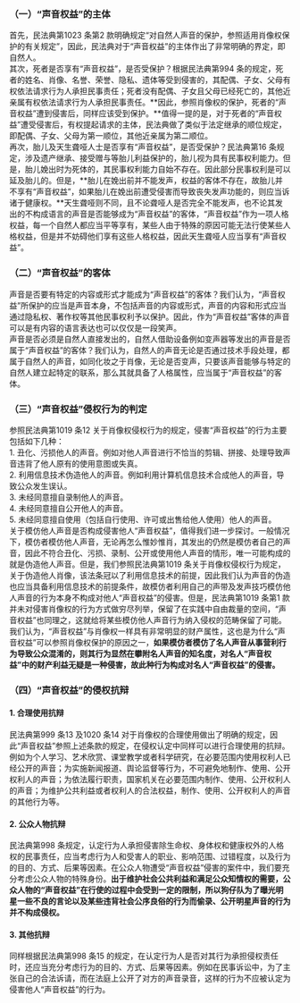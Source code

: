 <a name="iM8UB"></a>
### （一）“声音权益”的主体
首先，民法典第1023 条第2 款明确规定“对自然人声音的保护，参照适用肖像权保护的有关规定”，因此，民法典对于“声音权益”的主体作出了非常明确的界定，即自然人。<br />其次，死者是否享有“声音权益”，是否受保护？根据民法典第994 条的规定，死者的姓名、肖像、名誉、荣誉、隐私、遗体等受到侵害的，其配偶、子女、父母有权依法请求行为人承担民事责任；死者没有配偶、子女且父母已经死亡的，其他近亲属有权依法请求行为人承担民事责任。**因此，参照肖像权的保护，死者的“声音权益”遭到侵害后，同样应该受到保护。**值得一提的是，对于死者的“声音权益”遭受侵害后，有权提起请求的主体，民法典做了类似于法定继承的顺位规定，即配偶、子女、父母为第一顺位，其他近亲属为第二顺位。<br />再次，胎儿及天生聋哑人士是否享有“声音权益”，是否受保护？民法典第16 条规定，涉及遗产继承、接受赠与等胎儿利益保护的，胎儿视为具有民事权利能力。但是，胎儿娩出时为死体的，其民事权利能力自始不存在。因此部分民事权利是可以延及胎儿的。但是，**胎儿在娩出前并不能发声，权益的客体不存在，故胎儿并不享有“声音权益”，如果胎儿在娩出前遭受侵害而导致丧失发声功能的，则应当诉诸于健康权。**天生聋哑则不同，且不论聋哑人是否完全不能发声，也不论其发出的不构成语言的声音是否能够成为“声音权益”的客体，“声音权益”作为一项人格权益，每一个自然人都应当平等享有，某些人由于特殊的原因可能无法行使某些人格权益，但是并不妨碍他们享有这些人格权益，因此天生聋哑人应当享有“声音权益”。
<a name="ciyPQ"></a>
### （二）“声音权益”的客体
声音是否要有特定的内容或形式才能成为“声音权益”的客体？我们认为，“声音权益”所保护的应当是声音本身，不包括声音的内容或形式，声音的内容和形式应当通过隐私权、著作权等其他民事权利予以保护。因此，作为“声音权益”客体的声音可以是有内容的语言表达也可以仅仅是一段笑声。<br />声音是否必须是自然人直接发出的，自然人借助设备例如变声器等发出的声音是否属于“声音权益”的客体？我们认为，自然人的声音无论是否通过技术手段处理，都属于自然人的声音，如同化妆之于肖像，无论是否变声，只要该声音能够与特定的自然人建立起特定的联系，那么其就具备了人格属性，应当属于“声音权益”的客体。
<a name="msVhZ"></a>
### （三）“声音权益”侵权行为的判定
参照民法典第1019 条12 关于肖像权侵权行为的规定，侵害“声音权益”的行为主要包括如下几种：<br />1. 丑化、污损他人的声音。例如对他人声音进行不恰当的剪辑、拼接、处理导致声音违背了他人原有的使用意图或失真。<br />2. 利用信息技术伪造他人的声音。例如利用计算机信息技术合成他人的声音，导致公众发生误认。<br />3. 未经同意擅自录制他人的声音。<br />4. 未经同意擅自公开他人的声音。<br />5. 未经同意擅自使用（包括自行使用、许可或出售给他人使用）他人的声音。<br />关于模仿他人声音是否构成侵害他人“声音权益”，值得我们进一步探讨。一般情况下，模仿者模仿他人声音，无论再怎么惟妙惟肖，其发出的仍然是模仿者自己的声音，因此不符合丑化、污损、录制、公开或使用他人声音的情形，唯一可能构成的就是伪造他人声音。但是，我们参照民法典第1019 条关于肖像权侵权行为规定，关于伪造他人肖像，该法条冠以了利用信息技术的前提，因此我们认为声音的伪造也应当具备利用信息技术的前提条件，故模仿者利用自己的声带及发声技巧模仿他人声音的行为本身不构成对他人“声音权益”的侵害。但是，民法典第1019 条第1 款并未对侵害肖像权的行为方式做穷尽列举，保留了在实践中自由裁量的空间，“声音权益”也同理之，这就给将某些模仿他人声音行为纳入侵权的范畴保留了可能。我们认为，“声音权益”与肖像权一样具有非常明显的财产属性，这也是为什么“声音权益”可以参照肖像权保护的原因之一，**如果模仿者模仿了名人声音从事营利行为导致公众混淆的，则其行为显然在攀附名人声音的知名度，对名人“声音权益”中的财产利益无疑是一种侵害，故此种行为构成对名人“声音权益”的侵害。**
<a name="EgS6w"></a>
### （四）“声音权益”的侵权抗辩
<a name="WA79P"></a>
#### 1. 合理使用抗辩
民法典第999 条13 及1020 条14 对于肖像权的合理使用做出了明确的规定，因此“声音权益”参照上述条款的规定，在侵权认定中同样可以进行合理使用的抗辩。例如为个人学习、艺术欣赏、课堂教学或者科学研究，在必要范围内使用权利人已经公开的声音；为实施新闻报道、舆论监督等行为，不可避免地制作、使用、公开权利人的声音；为依法履行职责，国家机关在必要范围内制作、使用、公开权利人的声音；为维护公共利益或者权利人的合法权益，制作、使用、公开权利人的声音的其他行为等。
<a name="I8Efl"></a>
#### 2. 公众人物抗辩
民法典第998 条规定，认定行为人承担侵害除生命权、身体权和健康权外的人格权的民事责任，应当考虑行为人和受害人的职业、影响范围、过错程度，以及行为的目的、方式、后果等因素。在公众人物遭受“声音权益”侵害的案件中，我们要充分考虑公众人物的特殊身份。**出于维护社会公共利益和满足公众知情权的需要，公众人物的“声音权益”在行使的过程中会受到一定的限制，所以狗仔队为了曝光明星一些不良的言论以及某些违背社会公序良俗的行为而偷录、公开明星声音的行为并不构成侵权。**
<a name="ytWPE"></a>
#### 3. 其他抗辩
同样根据民法典第998 条15 的规定，在认定行为人是否对其行为承担侵权责任时，还应当充分考虑行为的目的、方式、后果等因素。例如在民事诉讼中，为了主张自己的合法诉请，而在法庭上公开了对方的声音录音，这样的行为不应被认定为侵害他人“声音权益”的行为。

